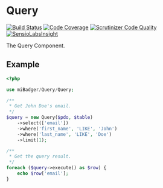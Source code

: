 # Query

[![Build Status](https://scrutinizer-ci.com/g/miBadger/miBadger.Query/badges/build.png?b=master)](https://scrutinizer-ci.com/g/miBadger/miBadger.Query/build-status/master)
[![Code Coverage](https://scrutinizer-ci.com/g/miBadger/miBadger.Query/badges/coverage.png?b=master)](https://scrutinizer-ci.com/g/miBadger/miBadger.Query/?branch=master)
[![Scrutinizer Code Quality](https://scrutinizer-ci.com/g/miBadger/miBadger.Query/badges/quality-score.png?b=master)](https://scrutinizer-ci.com/g/miBadger/miBadger.Query/?branch=master)
[![SensioLabsInsight](https://insight.sensiolabs.com/projects/62ef48d1-19c3-4494-b514-6df87e393083/mini.png)](https://insight.sensiolabs.com/projects/62ef48d1-19c3-4494-b514-6df87e393083)

The Query Component.

## Example

```php
<?php

use miBadger/Query/Query;

/**
 * Get John Doe's email.
 */
$query = new Query($pdo, $table)
	->select(['email'])
	->where('first_name', 'LIKE', 'John')
	->where('last_name', 'LIKE', 'Doe')
	->limit(1);

/**
 * Get the query result.
 */
foreach ($query->execute() as $row) {
	echo $row['email'];
}
```
